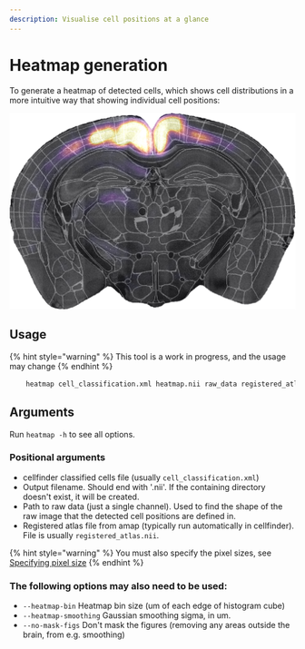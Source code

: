 ```yaml
---
description: Visualise cell positions at a glance
---
```


# Heatmap generation

To generate a heatmap of detected cells, which shows cell distributions in a more intuitive way that showing individual cell positions:

![Overlay on raw data and segmentation from amap added separately](https://raw.githubusercontent.com/SainsburyWellcomeCentre/cellfinder/master/resources/heatmap.png)



## Usage

{% hint style="warning" %}
This tool is a work in progress, and the usage may change
{% endhint %}

```bash
    heatmap cell_classification.xml heatmap.nii raw_data registered_atlas.nii -x 2 -y 2 -z 5
```

## Arguments

Run `heatmap -h` to see all options.

### Positional arguments

* cellfinder classified cells file \(usually `cell_classification.xml`\)
* Output filename. Should end with '.nii'. If the containing directory doesn't exist, it will be created.
* Path to raw data \(just a single channel\). Used to find the shape of the raw image that the detected cell positions are defined in.
* Registered atlas file from amap \(typically run automatically in cellfinder\). File is usually `registered_atlas.nii`.

{% hint style="warning" %}
You must also specify the pixel sizes, see [Specifying pixel size](../../user-guide/usage/specifying-pixel-size.md)
{% endhint %}

### The following options may also need to be used:

* `--heatmap-bin` Heatmap bin size \(um of each edge of histogram cube\)
* `--heatmap-smoothing` Gaussian smoothing sigma, in um.
* `--no-mask-figs` Don't mask the figures \(removing any areas outside the brain, from e.g. smoothing\)

